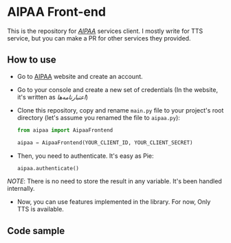 # AIPAA Front-end

This is the repository for _[AIPAA](https://aipaa.ir)_ services client. I mostly write for TTS service, but you can make a PR for other services they provided.

## How to use

- Go to [AIPAA](https://aipaa.ir) website and create an account.
- Go to your console and create a new set of credentials (In the website, it's written as _اعتبارنامه‌ها_)
- Clone this repository, copy and rename `main.py` file to your project's root directory (let's assume you renamed the file to `aipaa.py`):

    ```python
    from aipaa import AipaaFrontend

    aipaa = AipaaFrontend(YOUR_CLIENT_ID, YOUR_CLIENT_SECRET)
    ```
- Then, you need to authenticate. It's easy as Pie:

    ```python
    aipaa.authenticate()
    ```

_NOTE_: There is no need to store the result in any variable. It's been handled internally. 

- Now, you can use features implemented in the library. For now, Only TTS is available.

## Code sample